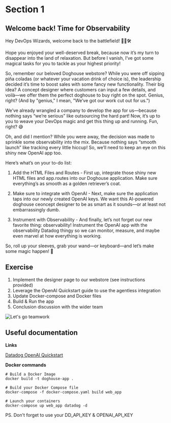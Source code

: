 # Section 1

## Welcome back! Time for Observability

Hey DevOps Wizards, welcome back to the battlefield! 🧙‍♂️🛠️

Hope you enjoyed your well-deserved break, because now it’s my turn to disappear into the land of relaxation. But before I vanish, I’ve got some magical tasks for you to tackle as your highest priority!

So, remember our beloved Doghouse webstore? While you were off sipping piña coladas (or whatever your vacation drink of choice is), the leadership decided it’s time to boost sales with some fancy new functionality. Their big idea? A concept designer where customers can input a few details, and voilà—we offer them the perfect doghouse to buy right on the spot. Genius, right? (And by "genius," I mean, "We’ve got our work cut out for us.")

We’ve already wrangled a company to develop the app for us—because nothing says “we’re serious” like outsourcing the hard part! Now, it’s up to you to weave your DevOps magic and get this thing up and running. Fun, right? 😅

Oh, and did I mention? While you were away, the decision was made to sprinkle some observability into the mix. Because nothing says “smooth launch” like tracking every little hiccup! So, we’ll need to keep an eye on this shiny new OpenAI app too.

Here’s what’s on your to-do list:

1. Add the HTML Files and Routes - First up, integrate those shiny new HTML files and app.routes into our Doghouse application. Make sure everything’s as smooth as a golden retriever’s coat.

2. Make sure to integrate with OpenAI - Next, make sure the application taps into our newly created OpenAI keys. We want this AI-powered doghouse ceoncept designer to be as smart as it sounds—or at least not embarrassingly dumb.

3. Instrument with Observability - And finally, let’s not forget our new favorite thing: observability! Instrument the OpenAI app with the observability Datadog thingy so we can monitor, measure, and maybe even marvel at how everything is working.

So, roll up your sleeves, grab your wand—or keyboard—and let’s make some magic happen! 🔮

## Exercise

1. Implement the designer page to our webstore (see instructions provided)
2. Leverage the OpenAI Quickstart guide to use the agentless integration
3. Update Docker-compose and Docker files
4. Build & Run the app
5. Conclusion discussion with the wider team

![Let's go teamwork](https://teamhood.com/wp-content/uploads/2022/09/teamwork-anchor-meme.jpg)


## Useful documentation

**Links**

[Datadog OpenAI Quickstart](https://docs.datadoghq.com/llm_observability/quickstart/)

**Docker commands** 
```
# Build a Docker Image
docker build -t doghouse-app .

# Build your Docker Compose file
docker-compose -f docker-compose.yaml build web_app

# Launch your containers
docker-compose up web_app datadog -d
```
PS. Don't forget to use your DD_API_KEY & OPENAI_API_KEY
